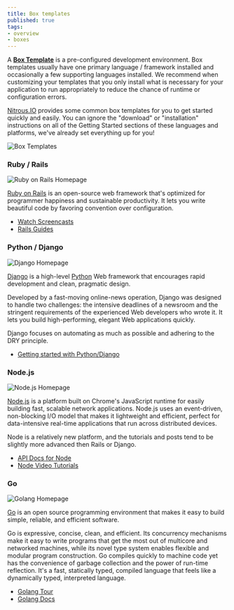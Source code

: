 ```yaml
---
title: Box templates
published: true
tags:
- overview
- boxes
---
```


A **[Box Template](https://www.nitrous.io/app#/boxes/new)** is a pre-configured development environment. Box templates usually have one primary language / framework installed and occasionally a few supporting languages installed.  We recommend when customizing your templates that you only install what is necessary for your application to run appropriately to reduce the chance of runtime or configuration errors.

[Nitrous.IO](https://www.nitrous.io) provides some common box templates for you to get started quickly and easily.  You can ignore the "download" or "installation" instructions on all of the Getting Started sections of these languages and platforms, we've already set everything up for you!

![Box Templates](https://raw.github.com/action-io/action-assets/master/support/screenshots/box-templates.png)

### Ruby / Rails

![Ruby on Rails Homepage](https://raw.github.com/action-io/action-assets/master/support/screenshots/rails-hp.png)

[Ruby on Rails](http://rubyonrails.org/) is an open-source web framework that's optimized for programmer happiness and sustainable productivity. It lets you write beautiful code by favoring convention over configuration.

* [Watch Screencasts](http://rubyonrails.org/screencasts)
* [Rails Guides](http://guides.rubyonrails.org/)

### Python / Django

![Django Homepage](https://raw.github.com/action-io/action-assets/master/support/screenshots/django-hp.png)

[Django](https://www.djangoproject.com/) is a high-level [Python](http://www.python.org/) Web framework that encourages rapid development and clean, pragmatic design.

Developed by a fast-moving online-news operation, Django was designed to handle two challenges: the intensive deadlines of a newsroom and the stringent requirements of the experienced Web developers who wrote it. It lets you build high-performing, elegant Web applications quickly.

Django focuses on automating as much as possible and adhering to the DRY principle.

* [Getting started with Python/Django](https://docs.djangoproject.com/en/1.4/)

### Node.js

![Node.js Homepage](https://raw.github.com/action-io/action-assets/master/support/screenshots/node-hp.png)

[Node.js](http://nodejs.org/) is a platform built on Chrome's JavaScript runtime for easily building fast, scalable network applications. Node.js uses an event-driven, non-blocking I/O model that makes it lightweight and efficient, perfect for data-intensive real-time applications that run across distributed devices.

Node is a relatively new platform, and the tutorials and posts tend to be slightly more advanced then Rails or Django.

* [API Docs for Node](http://nodejs.org/api/all.html)
* [Node Video Tutorials](http://nodetuts.com/)

### Go

![Golang Homepage](https://raw.github.com/action-io/action-assets/master/support/screenshots/go-hp.png)

[Go](http://golang.org/) is an open source programming environment that makes it easy to build simple, reliable, and efficient software.

Go is expressive, concise, clean, and efficient. Its concurrency mechanisms make it easy to write programs that get the most out of multicore and networked machines, while its novel type system enables flexible and modular program construction. Go compiles quickly to machine code yet has the convenience of garbage collection and the power of run-time reflection. It's a fast, statically typed, compiled language that feels like a dynamically typed, interpreted language.

* [Golang Tour](http://tour.golang.org/#1)
* [Golang Docs](http://golang.org/doc/code.html)

